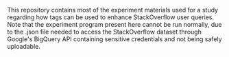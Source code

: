 This repository contains most of the experiment materials used for a study regarding how tags can be used to enhance StackOverflow user queries.
Note that the experiment program present here cannot be run normally, due to the .json file needed to access the StackOverflow dataset through
Google's BigQuery API containing sensitive credentials and not being safely uploadable.
